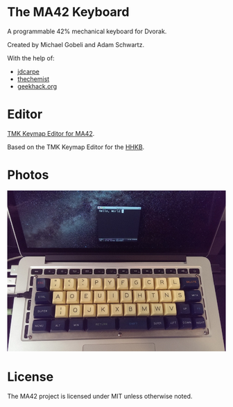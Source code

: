 The MA42 Keyboard
=================

A programmable 42% mechanical keyboard for Dvorak.

Created by Michael Gobeli and Adam Schwartz.

With the help of:

- [jdcarpe](https://geekhack.org/index.php?action=profile;u=17386)
- [thechemist](https://geekhack.org/index.php?action=profile;u=27275)
- [geekhack.org](https://geekhack.org/index.php)

# Editor

[TMK Keymap Editor for MA42](http://adamschwartz.io/tmk_keyboard/editor/ma42/).

Based on the TMK Keymap Editor for the [HHKB](http://www.tmk-kbd.com/tmk_keyboard/editor/hhkb/index.html).

# Photos

![MA42 on top of rMBP](./photos/ma42.jpg)

# License
The MA42 project is licensed under MIT unless otherwise noted.


